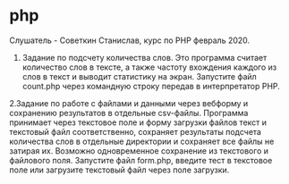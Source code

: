 # php
Слушатель - Советкин Станислав, курс по PHP февраль 2020.
1. Задание по подсчету количества слов.
Это программа считает количество слов в тексте, а также частоту вхождения каждого из слов в текст и выводит статистику на экран.
Запустите файл count.php через командную строку передав в интерпретатор PHP.

2.Задание по работе с файлами и данными через вебформу и сохранению результатов в отдельные csv-файлы.
Программа принимает через текстовое поле и форму загрузки файлов текст и текстовый файл соответственно, сохраняет результаты подсчета количества слов в отдельные директории и сохраняет все файлы не затирая их. Возможно одновременное сохранение из текстового и файлового поля. Запустите файл form.php, введите тест в текстовое поле или загрузите текстовый файл через поле загрузки.
